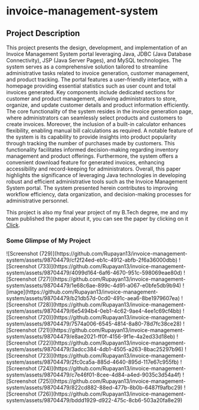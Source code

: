 # invoice-management-system
<h2>Project Description</h2>
<p>This project presents the design, development, and implementation of an Invoice Management System portal leveraging Java, JDBC (Java Database Connectivity), JSP (Java Server Pages), and MySQL technologies. The system serves as a comprehensive solution tailored to streamline administrative tasks related to invoice generation, customer management, and product tracking. The portal features a user-friendly interface, with a homepage providing essential statistics such as user count and total invoices generated. Key components include dedicated sections for customer and product management, allowing administrators to store, organize, and update customer details and product information efficiently. The core functionality of the system resides in the invoice generation page, where administrators can seamlessly select products and customers to create invoices. Moreover, the inclusion of a built-in calculator enhances flexibility, enabling manual bill calculations as required. A notable feature of the system is its capability to provide insights into product popularity through tracking the number of purchases made by customers. This functionality facilitates informed decision-making regarding inventory management and product offerings. Furthermore, the system offers a convenient download feature for generated invoices, enhancing accessibility and record-keeping for administrators. Overall, this paper highlights the significance of leveraging Java technologies in developing robust and efficient administrative tools such as the Invoice Management System portal. The system presented herein contributes to improving workflow efficiency, data organization, and decision-making processes for administrative personnel.</p>
<p>This project is also my final year project of my B.Tech degree, me and my team published the paper about it, you can see the paper by clicking on it <a href="http://sirjana.in/wp-content/uploads/2024/03/15.SRJ23A350.pdf">Click</a>.</p>
<h3>Some Glimpse of My Project</h3>
![Screenshot (729)](https://github.com/Rupayan13/invoice-management-system/assets/98704479/cf2f24ed-eb1c-4912-abfb-2f6a36000dbb)
![Screenshot (733)](https://github.com/Rupayan13/invoice-management-system/assets/98704479/4099d164-6af6-4670-951c-598069eae80d)
![Screenshot (727)](https://github.com/Rupayan13/invoice-management-system/assets/98704479/1e68c6ae-899c-4d91-a067-e0bfe5db9b94)
![image](https://github.com/Rupayan13/invoice-management-system/assets/98704479/b21db57d-0cd0-491c-aea6-8be1979607ea)
![Screenshot (728)](https://github.com/Rupayan13/invoice-management-system/assets/98704479/6e5494b4-0eb1-4c62-9ae4-4ee1c69cf4bb)
![Screenshot (720)](https://github.com/Rupayan13/invoice-management-system/assets/98704479/7574a006-6545-4814-8a80-78d7fc38ce28)
![Screenshot (721)](https://github.com/Rupayan13/invoice-management-system/assets/98704479/e8ae2021-ff0f-4156-9f1e-4a2ed33d18eb)
![Screenshot (722)](https://github.com/Rupayan13/invoice-management-system/assets/98704479/3adcc384-4db1-4505-a263-8bac25297b96)
![Screenshot (723)](https://github.com/Rupayan13/invoice-management-system/assets/98704479/2fc0ca5a-885d-4640-895d-117e67c955fb)
![Screenshot (724)](https://github.com/Rupayan13/invoice-management-system/assets/98704479/c7e46f01-8cee-4d84-a4ed-9035c3d54a4f)
![Screenshot (725)](https://github.com/Rupayan13/invoice-management-system/assets/98704479/822cd882-88ed-477b-8b0b-6487f9afbc29)
![Screenshot (726)](https://github.com/Rupayan13/invoice-management-system/assets/98704479/bddd1929-d922-475c-8cb6-503a20fa8e29)
